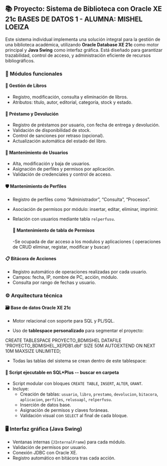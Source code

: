 
## 📚 Proyecto: Sistema de Biblioteca con Oracle XE 21c BASES DE DATOS 1 - ALUMNA: MISHEL LOEIZA
Este sistema individual implementa una solución integral para la gestión de una biblioteca académica, 
utilizando **Oracle Database XE 21c** como motor principal y **Java Swing** como interfaz gráfica. 
Está diseñado para garantizar trazabilidad, control de acceso, y administración eficiente de recursos bibliográficos.

### 🔧 Módulos funcionales
#### 📖 Gestión de Libros
- Registro, modificación, consulta y eliminación de libros.
- Atributos: título, autor, editorial, categoría, stock y estado.
 
#### 🔄 Préstamo y Devolución
- Registro de préstamos por usuario, con fecha de entrega y devolución.
- Validación de disponibilidad de stock.
- Control de sanciones por retraso (opcional).
- Actualización automática del estado del libro.

#### 👤 Mantenimiento de Usuarios
- Alta, modificación y baja de usuarios.
- Asignación de perfiles y permisos por aplicación.
- Validación de credenciales y control de acceso.

#### 🛡️ Mantenimiento de Perfiles
- Registro de perfiles como “Administrador”, “Consulta”, “Procesos”.
- Asociación de permisos por módulo: insertar, editar, eliminar, imprimir.
- Relación con usuarios mediante tabla `relperfusu`.

  #### 👤 Mantenimiento de tabla de  Permisos
  -Se ocupada de dar acceso a los modulos y aplicaciones
  (  operaciones de CRUD eliminar, registar, modificar y buscar)

#### 📋 Bitácora de Acciones
- Registro automático de operaciones realizadas por cada usuario.
- Campos: fecha, IP, nombre de PC, acción, módulo.
- Consulta por rango de fechas y usuario.

### ⚙️ Arquitectura técnica

#### 🗃️ Base de datos Oracle XE 21c
- Motor relacional con soporte para SQL y PL/SQL.
  
- Uso de **tablespace personalizado** para segmentar el proyecto:

CREATE TABLESPACE PROYECTO_BDMISHEL
 DATAFILE 'PROYECTO_BDMISHEL_XEPDB1.dbf'
 SIZE 50M
 AUTOEXTEND ON
 NEXT 10M MAXSIZE UNLIMITED;

- Todas las tablas del sistema se crean dentro de este tablespace:

#### 🧾 Script ejecutable en SQL*Plus -- buscar en carpeta
- Script modular con bloques `CREATE TABLE`, `INSERT`, `ALTER`, `GRANT`.
- Incluye:
  - Creación de tablas: `usuario`, `libro`, `prestamo`, `devolucion`, `bitacora`, `aplicacion`, `perfiles`, `relusuapl`, `relperfusu`.
  - Inserción de datos base.
  - Asignación de permisos y claves foráneas.
  - Validación visual con `SELECT` al final de cada bloque.

### 🖥️ Interfaz gráfica (Java Swing)
- Ventanas internas (`JInternalFrame`) para cada módulo.
- Validación de permisos por usuario.
- Conexión JDBC con Oracle XE.
- Registro automático en bitácora tras cada acción.

